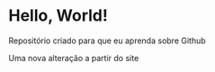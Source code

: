 # Hello, World!
 
Repositório criado para que eu aprenda sobre Github

Uma nova alteração a partir do site

